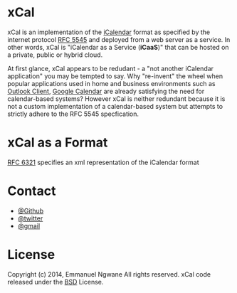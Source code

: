 xCal
====

xCal is an implementation of the [iCalendar](http://en.wikipedia.org/wiki/ICalendar) format as specified by the internet protocol [RFC 5545](http://tools.ietf.org/html/rfc5546) and deployed from a web server as a service. In other words, xCal is "iCalendar as a Service (**iCaaS**)" that can be hosted on a private, public or hybrid cloud.



At first glance, xCal appears to be redudant - a "not another iCalendar application" you may be tempted to say. Why "re-invent" the wheel when popular applications used in home and business environments such as [Outlook Client](http://office.microsoft.com/en-001/outlook/), [Google Calendar](https://www.google.com/calendar/render?pli=1) are already satisfying the need for calendar-based systems? However xCal is neither redundant because it is not a custom implementation of a calendar-based system but attempts to strictly adhere to the RFC 5545 specfication. 

 










xCal as a  Format
=================
[RFC 6321](http://tools.ietf.org/html/rfc6321) specifies an xml representation of the iCalendar format




Contact
========
* [@Github](https://github.com/reexmonkey/)
* [@twitter](https://twitter.com/ngwanemk)
* [@gmail](ngwanemk@gmail.com)


License
=======
Copyright (c) 2014, Emmanuel Ngwane
All rights reserved.
xCal code released under the [BSD](https://github.com/reexmonkey/xcal/blob/master/LICENSE) License.
